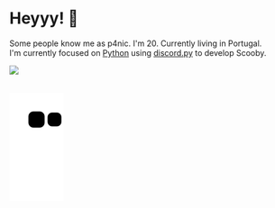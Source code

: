 <h1>Heyyy! 👋</h1>

Some people know me as p4nic. I'm 20. Currently living in Portugal.
<br>I'm currently focused on [Python](https://www.python.org) using [discord.py](https://discordpy.readthedocs.io/en/stable/) to develop Scooby.

<div>
  <a href="https://github.com/p4nickkj">
  <img height="180em" src="https://github-readme-stats.vercel.app/api?username=p4nickkj&show_icons=true&theme=material-palenight&include_all_commits=true&count_private=true"/>
</div>
  
  ##

![Snake animation](https://github.com/p4nickkj/p4nickkj/blob/output/github-contribution-grid-snake.svg)
